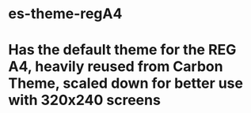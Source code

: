 # es-theme-regA4

# Has the default theme for the REG A4, heavily reused from Carbon Theme, scaled down for better use with 320x240 screens
